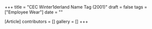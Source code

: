 +++
title = "CEC Winter1derland Name Tag (2001)"
draft = false
tags = ["Employee Wear"]
date = ""

[Article]
contributors = []
gallery = []
+++
